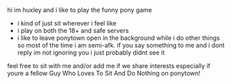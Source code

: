 hi im huxley and i like to play the funny pony game

- i kind of just sit wherever i feel like
- i play on both the 18+ and safe servers
- i like to leave ponytown open in the background while i do other things so most of the time i am semi-afk. if you say something to me and i dont reply im not ignoring you i just probably didnt see it

feel free to sit with me and/or add me if we share interests especially if youre a fellow Guy Who Loves To Sit And Do Nothing on ponytown!
